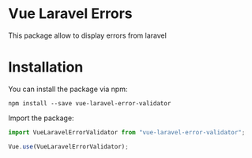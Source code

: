 # Vue Laravel Errors

This package allow to display errors from laravel

# Installation

You can install the package via npm:

```
npm install --save vue-laravel-error-validator
```

Import the package:

```javascript
import VueLaravelErrorValidator from "vue-laravel-error-validator";

Vue.use(VueLaravelErrorValidator);
```
